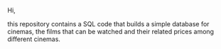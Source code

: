 Hi,

this repository contains a SQL code that builds a simple database for cinemas, the films that can be watched and their related prices among different cinemas.
